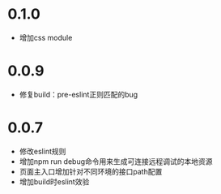 # 0.1.0
* 增加css module

# 0.0.9
* 修复build：pre-eslint正则匹配的bug

# 0.0.7

* 修改eslint规则
* 增加npm run debug命令用来生成可连接远程调试的本地资源
* 页面主入口增加针对不同环境的接口path配置
* 增加build时eslint效验
